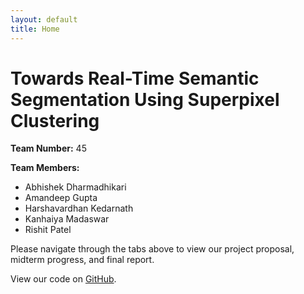 ```yaml
---
layout: default
title: Home
---
```


<div class="home-container">
  <h1 class="project-title">Towards Real-Time Semantic Segmentation Using Superpixel Clustering</h1>
  
  <div class="project-info">
    <p><strong>Team Number:</strong> 45</p>
    <p><strong>Team Members:</strong></p>
    <ul>
      <li>Abhishek Dharmadhikari</li>
      <li>Amandeep Gupta</li>
      <li>Harshavardhan Kedarnath</li>
      <li>Kanhaiya Madaswar</li>
      <li>Rishit Patel</li>
    </ul>
  </div>

<div class="abstract">
  <p>
    Please navigate through the tabs above to view our project proposal, midterm progress, and final report.
  </p>
  <p>
    View our code on <a href="https://github.com/rpatel917/Efficient_Superpixel_Segmentation" target="_blank">GitHub</a>.
  </p>
</div>
</div>
